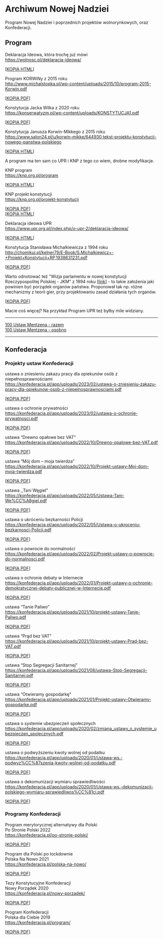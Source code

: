 # Archiwum Nowej Nadziei

Program Nowej Nadziei i poprzednich projektów wolnorynkowych, oraz Konfederacji.

## Program

Deklaracja Ideowa, która trochę już mówi  
https://wolnosc.pl/deklaracja-ideowa/

[[KOPIA HTML](/program/Deklaracja_ideowa_-_Partia_KORWiN.html)]

Program KORWiNy z 2015 roku  
http://www.michalstopka.pl/wp-content/uploads/2015/10/program-2015-Korwin.pdf

[[KOPIA PDF](/program/program-2015-Korwin.pdf)]


Konstytucja Jacka Wilka z 2020 roku  
https://konserwatyzm.pl/wp-content/uploads/KONSTYTUCJA1.pdf

[[KOPIA PDF](/program/KONSTYTUCJA1.pdf)]

Konstytucja Janusza Korwin-Mikkego z 2015 roku  
https://www.salon24.pl/u/korwin-mikke/644930,tekst-projektu-konstytucji-nowego-panstwa-polskiego

[[KOPIA HTML](/program/Konstytucja_Janusz_Korwin-Mikke.html)]


A program ma ten sam co UPR i KNP z tego co wiem, drobne modyfikacje.

KNP program  
https://knp.org.pl/program

[[KOPIA HTML](/program/Kongres_Nowej_Prawicy-program.html)]

KNP projekt konstytucji  
https://knp.org.pl/projekt-konstytucji

[[KOPIA PDF](/program/projekt-konstytucji-michalkiewicza.pdf)]  
[[KOPIA HTML](/program/Kongres_Nowej_Prawicy-konstytucja.html)]

Deklaracja ideowa UPR  
https://www.upr.org.pl/index.php/o-upr-2/deklaracja-ideowa/

[[KOPIA HTML](/program/Deklaracja_ideowa_-_Unia_Polityki_Realnej.html)]

Konstytucja Stanisława Michalkiewicza z 1994 roku  
http://chomikuj.pl/kelner79/E-Book/S.Michalkiewicz+-+Projekt+Konstytucji+RP,1938631231.pdf

[[KOPIA PDF](/program/S.Michalkiewicz_-_Projekt_Konstytucji_RP.pdf)]

Warto odnotować też "Wizja parlamentu w nowej konstytucji Rzeczypospolitej Polskiej - JKM" z 1994 roku [[link](https://lubimyczytac.pl/ksiazka/138387/wizja-parlamentu-w-nowej-konstytucji-rzeczypospolitej-polskiej)] - to takie założenia jaki powinien być porządek organów państwa. Proponował tak np. różne mechanizmy z teorii gier, przy projektowaniu zasad działania tych organów.

[[KOPIA PDF](/program/Wizja_parlamentu_w_nowej_konstytucji_Rzeczypospolitej_Polskiej_-_JKM.PDF)]

Macie coś więcej? Na przykład Program UPR też byłby mile widziany.

---

[100 Ustaw Mentzena - razem](100_Mentzena-razem.md)  
[100 Ustaw Mentzena - osobno](100_Mentzena-osobno.md)

---

## Konfederacja

### Projekty ustaw Konfederacji

ustawa o zniesieniu zakazu pracy dla opiekunów osób z niepełnosprawnościami  
https://konfederacja.pl/app/uploads/2023/02/ustawa-o-zniesieniu-zakazu-pracy-dla-opiekunow-osob-z-niepelnosprawnosciami.pdf

[[KOPIA PDF](/konfederacja/ustawa-o-zniesieniu-zakazu-pracy-dla-opiekunow-osob-z-niepelnosprawnosciami.pdf)]

ustawa o ochronie prywatności  
https://konfederacja.pl/app/uploads/2023/02/ustawa-o-ochronie-prywatnosci.pdf

[[KOPIA PDF](/konfederacja/ustawa-o-ochronie-prywatnosci.pdf)]

ustawa “Drewno opałowe bez VAT”  
https://konfederacja.pl/app/uploads/2022/10/Drewno-opalowe-bez-VAT.pdf

[[KOPIA PDF](/konfederacja/Drewno-opalowe-bez-VAT.pdf)]

ustawa “Mój dom – moja twierdza”  
https://konfederacja.pl/app/uploads/2022/10/Projekt-ustawy-Moj-dom-moja-twierdza.pdf

[[KOPIA PDF](/konfederacja/Projekt-ustawy-Moj-dom-moja-twierdza.pdf)]

ustawa ,,Tani Węgiel”  
https://konfederacja.pl/app/uploads/2022/05/Ustawa-Tani-We%CC%A8giel.pdf

[[KOPIA PDF](/konfederacja/Ustawa-Tani-Węgiel.pdf)]

ustawa o ukróceniu bezkarności Policji  
https://konfederacja.pl/app/uploads/2022/05/Ustawa-o-ukroceniu-bezkarnosci-Policji.pdf

[[KOPIA PDF](/konfederacja/Ustawa-o-ukroceniu-bezkarnosci-Policji.pdf)]

ustawa o powrocie do normalności  
https://konfederacja.pl/app/uploads/2022/02/Projekt-ustawy-o-powrocie-do-normalnosci.pdf

[[KOPIA PDF](/konfederacja/Projekt-ustawy-o-powrocie-do-normalnosci.pdf)]

ustawa o ochronie debaty w Internecie  
https://konfederacja.pl/app/uploads/2022/01/Projekt-ustawy-o-ochronie-demokratycznej-debaty-publicznej-w-Internecie.pdf

[[KOPIA PDF](/konfederacja/Projekt-ustawy-o-ochronie-demokratycznej-debaty-publicznej-w-Internecie.pdf)]

ustawa “Tanie Paliwo”  
https://konfederacja.pl/app/uploads/2021/10/projekt-ustawy-Tanie-Paliwo.pdf

[[KOPIA PDF](/konfederacja/projekt-ustawy-Tanie-Paliwo.pdf)]

ustawa “Prąd bez VAT”  
https://konfederacja.pl/app/uploads/2021/10/projekt-ustawy-Prad-bez-VAT.pdf

[[KOPIA PDF](/konfederacja/projekt-ustawy-Prad-bez-VAT.pdf)]

ustawa “Stop Segregacji Sanitarnej”  
https://konfederacja.pl/app/uploads/2021/08/ustawa-Stop-Segregacji-Sanitarnej.pdf

[[KOPIA PDF](/konfederacja/ustawa-Stop-Segregacji-Sanitarnej.pdf)]

ustawa “Otwieramy gospodarkę”  
https://konfederacja.pl/app/uploads/2021/01/Projekt-ustawy-Otwieramy-gospodarke.pdf

[[KOPIA PDF](/konfederacja/Projekt-ustawy-Otwieramy-gospodarke.pdf)]

ustawa o systemie ubezpieczeń społecznych  
https://konfederacja.pl/app/uploads/2020/02/zmiana_ustawy_o_systemie_ubezpieczen_spolecznych.pdf

[[KOPIA PDF](/konfederacja/zmiana_ustawy_o_systemie_ubezpieczen_spolecznych.pdf)]

ustawa o podwyższeniu kwoty wolnej od podatku  
https://konfederacja.pl/app/uploads/2020/01/Ustawa-ws.-podwyz%CC%87szenia-kwoty-wolnej-od-podatku.pdf

[[KOPIA PDF](/konfederacja/Ustawa-ws.-podwyz%CC%87szenia-kwoty-wolnej-od-podatku.pdf)]

ustawa o dekomunizacji wymiaru sprawiedliwości  
https://konfederacja.pl/app/uploads/2020/01/Ustawa-ws.-dekomunizacji-polskiego-wymiaru-sprawiedliwos%CC%81ci.pdf

[[KOPIA PDF](/konfederacja/Ustawa-ws.-dekomunizacji-polskiego-wymiaru-sprawiedliwości.pdf)]

### Programy Konfederacji

Program merytorycznej alternatywy dla Polski  
Po Stronie Polski 2022  
https://konfederacja.pl/po-stronie-polski/

[[KOPIA PDF](/konfederacja/program/Po-Stronie-Polski.pdf)]

Program dla Polski po lockdownie  
Polska Na Nowo 2021  
https://konfederacja.pl/polska-na-nowo/

[[KOPIA PDF](/konfederacja/program/Konfederacja_PolskaNaNowo.pdf)]

Tezy Konstytucyjne Konfederacji  
Nowy Porządek 2020  
https://konfederacja.pl/nowy-porzadek/

[[KOPIA PDF](/konfederacja/program/Bosak2020_NowyPorzadek.pdf)]

Program Konfederacji  
Polska dla Ciebie 2019   
https://konfederacja.pl/program/

[[KOPIA PDF](/konfederacja/program/KONFEDERACJA-Program-Wyborczy-Polska-dla-Ciebie.pdf)]
